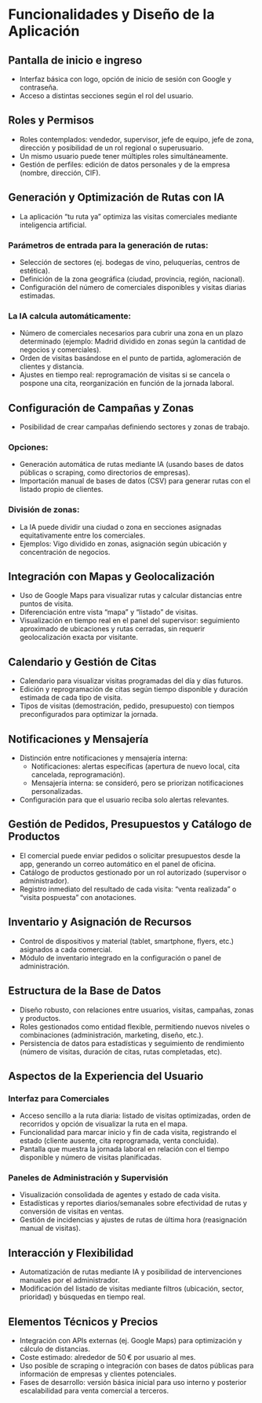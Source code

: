 # Funcionalidades y Diseño de la Aplicación

## Pantalla de inicio e ingreso

- Interfaz básica con logo, opción de inicio de sesión con Google y contraseña.
- Acceso a distintas secciones según el rol del usuario.

## Roles y Permisos

- Roles contemplados: vendedor, supervisor, jefe de equipo, jefe de zona, dirección y posibilidad de un rol regional o superusuario.
- Un mismo usuario puede tener múltiples roles simultáneamente.
- Gestión de perfiles: edición de datos personales y de la empresa (nombre, dirección, CIF).

## Generación y Optimización de Rutas con IA

- La aplicación “tu ruta ya” optimiza las visitas comerciales mediante inteligencia artificial.

### Parámetros de entrada para la generación de rutas:

- Selección de sectores (ej. bodegas de vino, peluquerías, centros de estética).
- Definición de la zona geográfica (ciudad, provincia, región, nacional).
- Configuración del número de comerciales disponibles y visitas diarias estimadas.

### La IA calcula automáticamente:

- Número de comerciales necesarios para cubrir una zona en un plazo determinado (ejemplo: Madrid dividido en zonas según la cantidad de negocios y comerciales).
- Orden de visitas basándose en el punto de partida, aglomeración de clientes y distancia.
- Ajustes en tiempo real: reprogramación de visitas si se cancela o pospone una cita, reorganización en función de la jornada laboral.

## Configuración de Campañas y Zonas

- Posibilidad de crear campañas definiendo sectores y zonas de trabajo.

### Opciones:

- Generación automática de rutas mediante IA (usando bases de datos públicas o scraping, como directorios de empresas).
- Importación manual de bases de datos (CSV) para generar rutas con el listado propio de clientes.

### División de zonas:

- La IA puede dividir una ciudad o zona en secciones asignadas equitativamente entre los comerciales.
- Ejemplos: Vigo dividido en zonas, asignación según ubicación y concentración de negocios.

## Integración con Mapas y Geolocalización

- Uso de Google Maps para visualizar rutas y calcular distancias entre puntos de visita.
- Diferenciación entre vista “mapa” y “listado” de visitas.
- Visualización en tiempo real en el panel del supervisor: seguimiento aproximado de ubicaciones y rutas cerradas, sin requerir geolocalización exacta por visitante.

## Calendario y Gestión de Citas

- Calendario para visualizar visitas programadas del día y días futuros.
- Edición y reprogramación de citas según tiempo disponible y duración estimada de cada tipo de visita.
- Tipos de visitas (demostración, pedido, presupuesto) con tiempos preconfigurados para optimizar la jornada.

## Notificaciones y Mensajería

- Distinción entre notificaciones y mensajería interna:
  - Notificaciones: alertas específicas (apertura de nuevo local, cita cancelada, reprogramación).
  - Mensajería interna: se consideró, pero se priorizan notificaciones personalizadas.
- Configuración para que el usuario reciba solo alertas relevantes.

## Gestión de Pedidos, Presupuestos y Catálogo de Productos

- El comercial puede enviar pedidos o solicitar presupuestos desde la app, generando un correo automático en el panel de oficina.
- Catálogo de productos gestionado por un rol autorizado (supervisor o administrador).
- Registro inmediato del resultado de cada visita: “venta realizada” o “visita pospuesta” con anotaciones.

## Inventario y Asignación de Recursos

- Control de dispositivos y material (tablet, smartphone, flyers, etc.) asignados a cada comercial.
- Módulo de inventario integrado en la configuración o panel de administración.

## Estructura de la Base de Datos

- Diseño robusto, con relaciones entre usuarios, visitas, campañas, zonas y productos.
- Roles gestionados como entidad flexible, permitiendo nuevos niveles o combinaciones (administración, marketing, diseño, etc.).
- Persistencia de datos para estadísticas y seguimiento de rendimiento (número de visitas, duración de citas, rutas completadas, etc).

## Aspectos de la Experiencia del Usuario

### Interfaz para Comerciales

- Acceso sencillo a la ruta diaria: listado de visitas optimizadas, orden de recorridos y opción de visualizar la ruta en el mapa.
- Funcionalidad para marcar inicio y fin de cada visita, registrando el estado (cliente ausente, cita reprogramada, venta concluida).
- Pantalla que muestra la jornada laboral en relación con el tiempo disponible y número de visitas planificadas.

### Paneles de Administración y Supervisión

- Visualización consolidada de agentes y estado de cada visita.
- Estadísticas y reportes diarios/semanales sobre efectividad de rutas y conversión de visitas en ventas.
- Gestión de incidencias y ajustes de rutas de última hora (reasignación manual de visitas).

## Interacción y Flexibilidad

- Automatización de rutas mediante IA y posibilidad de intervenciones manuales por el administrador.
- Modificación del listado de visitas mediante filtros (ubicación, sector, prioridad) y búsquedas en tiempo real.

## Elementos Técnicos y Precios

- Integración con APIs externas (ej. Google Maps) para optimización y cálculo de distancias.
- Coste estimado: alrededor de 50 € por usuario al mes.
- Uso posible de scraping o integración con bases de datos públicas para información de empresas y clientes potenciales.
- Fases de desarrollo: versión básica inicial para uso interno y posterior escalabilidad para venta comercial a terceros.
